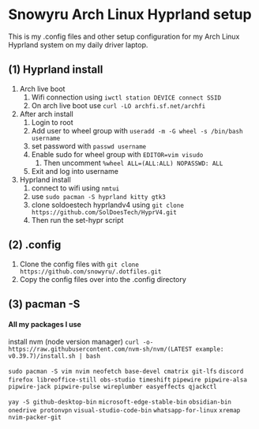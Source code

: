 # Snowyru Arch Linux Hyprland setup
This is my .config files and other setup configuration for my Arch Linux Hyprland system on my daily driver laptop.

##  (1) Hyprland install
1. Arch live boot
	1. Wifi connection using `iwctl station DEVICE connect SSID`
	2. On arch live boot use `curl -LO archfi.sf.net/archfi`
2. After arch install 
	1. Login to root
	2. Add user to wheel group with `useradd -m -G wheel -s /bin/bash username`
	3. set password with `passwd username`
	4. Enable sudo for wheel group with `EDITOR=vim visudo`
		1. Then uncomment `%wheel ALL=(ALL:ALL) NOPASSWD: ALL`
	5. Exit and log into username
3. Hyprland install
	1. connect to wifi using `nmtui`
	2. use `sudo pacman -S hyprland kitty gtk3`
	3. clone soldoestech hyprlandv4 using `git clone https://github.com/SolDoesTech/HyprV4.git`
	4. Then run the set-hypr script
## (2) .config
1. Clone the config files with `git clone https://github.com/snowyru/.dotfiles.git`
2. Copy the config files over into the .config directory
##  (3) pacman -S
#### All my packages I use 

install nvm (node version manager) `curl -o- https://raw.githubusercontent.com/nvm-sh/nvm/(LATEST example: v0.39.7)/install.sh | bash`

`sudo pacman -S vim nvim neofetch base-devel cmatrix git-lfs`
`discord firefox libreoffice-still obs-studio timeshift`
`pipewire pipwire-alsa pipwire-jack pipwire-pulse wireplumber easyeffects qjackctl`

`yay -S github-desktop-bin`
`microsoft-edge-stable-bin`
`obsidian-bin`
`onedrive protonvpn`
`visual-studio-code-bin`
`whatsapp-for-linux`
`xremap`
`nvim-packer-git`






